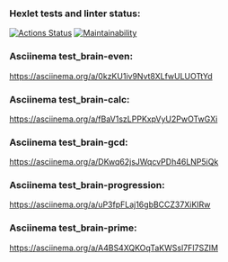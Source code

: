 ### Hexlet tests and linter status:
[![Actions Status](https://github.com/tema-offline/python-project-49/actions/workflows/hexlet-check.yml/badge.svg)](https://github.com/tema-offline/python-project-49/actions)
[![Maintainability](https://api.codeclimate.com/v1/badges/0489a6881d0f46403e7c/maintainability)](https://codeclimate.com/github/tema-offline/python-project-49/maintainability)
### Asciinema test_brain-even:
https://asciinema.org/a/0kzKU1iv9Nvt8XLfwULUOTtYd
### Asciinema test_brain-calc:
https://asciinema.org/a/fBaV1szLPPKxpVyU2PwOTwGXi
### Asciinema test_brain-gcd:
https://asciinema.org/a/DKwq62jsJWqcvPDh46LNP5iQk
### Asciinema test_brain-progression:
https://asciinema.org/a/uP3fpFLaj16gbBCCZ37XiKIRw
### Asciinema test_brain-prime:
https://asciinema.org/a/A4BS4XQKOqTaKWSsl7FI7SZIM

<script src="https://asciinema.org/a/0kzKU1iv9Nvt8XLfwULUOTtYd.js" id="0kzKU1iv9Nvt8XLfwULUOTtYd" async></script>